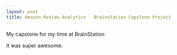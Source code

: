 ```yaml
---
layout: post
title: Amazon Review Analytics - Brainstation Capstone Project
---
```


My capstone for my time at BrainStation

It was super awesome.
